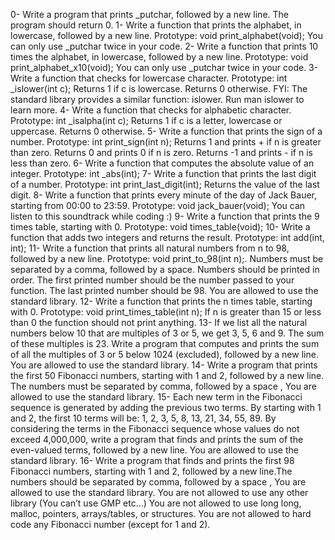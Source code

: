 0- Write a program that prints _putchar, followed by a new line. The program should return 0. 1- Write a function that prints the alphabet, in lowercase, followed by a new line. Prototype: void print_alphabet(void); You can only use _putchar twice in your code. 2- Write a function that prints 10 times the alphabet, in lowercase, followed by a new line. Prototype: void print_alphabet_x10(void); You can only use _putchar twice in your code. 3- Write a function that checks for lowercase character. Prototype: int _islower(int c); Returns 1 if c is lowercase. Returns 0 otherwise. FYI: The standard library provides a similar function: islower. Run man islower to learn more. 4- Write a function that checks for alphabetic character. Prototype: int _isalpha(int c); Returns 1 if c is a letter, lowercase or uppercase. Returns 0 otherwise. 5- Write a function that prints the sign of a number. Prototype: int print_sign(int n); Returns 1 and prints + if n is greater than zero. Returns 0 and prints 0 if n is zero. Returns -1 and prints - if n is less than zero. 6- Write a function that computes the absolute value of an integer. Prototype: int _abs(int);
7- Write a function that prints the last digit of a number. Prototype: int print_last_digit(int); Returns the value of the last digit. 8- Write a function that prints every minute of the day of Jack Bauer, starting from 00:00 to 23:59. Prototype: void jack_bauer(void); You can listen to this soundtrack while coding :) 9- Write a function that prints the 9 times table, starting with 0. Prototype: void times_table(void);  10- Write a function that adds two integers and returns the result. Prototype: int add(int, int); 11- Write a function that prints all natural numbers from n to 98, followed by a new line. Prototype: void print_to_98(int n);. Numbers must be separated by a comma, followed by a space. Numbers should be printed in order. The first printed number should be the number passed to your function. The last printed number should be 98. You are allowed to use the standard library.
12- Write a function that prints the n times table, starting with 0. Prototype: void print_times_table(int n); If n is greater than 15 or less than 0 the function should not print anything. 13-  If we list all the natural numbers below 10 that are multiples of 3 or 5, we get 3, 5, 6 and 9. The sum of these multiples is 23. Write a program that computes and prints the sum of all the multiples of 3 or 5 below 1024 (excluded), followed by a new line. You are allowed to use the standard library. 14- Write a program that prints the first 50 Fibonacci numbers, starting with 1 and 2, followed by a new line. The numbers must be separated by comma, followed by a space , You are allowed to use the standard library. 15- Each new term in the Fibonacci sequence is generated by adding the previous two terms. By starting with 1 and 2, the first 10 terms will be: 1, 2, 3, 5, 8, 13, 21, 34, 55, 89. By considering the terms in the Fibonacci sequence whose values do not exceed 4,000,000, write a program that finds and prints the sum of the even-valued terms, followed by a new line. You are allowed to use the standard library. 16- Write a program that finds and prints the first 98 Fibonacci numbers, starting with 1 and 2, followed by a new line.The numbers should be separated by comma, followed by a space , You are allowed to use the standard library. You are not allowed to use any other library (You can’t use GMP etc…) You are not allowed to use long long, malloc, pointers, arrays/tables, or structures. You are not allowed to hard code any Fibonacci number (except for 1 and 2).
